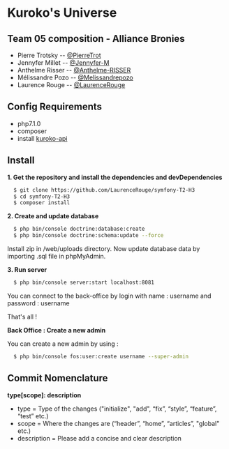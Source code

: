 Kuroko's Universe
==========================

Team 05 composition - Alliance Bronies
-------

- Pierre Trotsky -- [@PierreTrot](https://github.com/PierreTrot)
- Jennyfer Millet -- [@Jennyfer-M](https://github.com/Jennyfer-M)
- Anthelme Risser -- [@Anthelme-RISSER](https://github.com/Anthelme-RISSER)
- Mélissandre Pozo  -- [@Melissandrepozo](https://github.com/Melissandrepozo)
- Laurence Rouge  -- [@LaurenceRouge](https://github.com/LaurenceRouge)


Config Requirements
-------
- php7.1.0 
- composer
- install [kuroko-api](https://github.com/LaurenceRouge/kuroko-api)
 

Install
-------

__1. Get the repository and install the dependencies and devDependencies__
```sh
  $ git clone https://github.com/LaurenceRouge/symfony-T2-H3
  $ cd symfony-T2-H3
  $ composer install
 ```
 
__2. Create and update database__
```sh
  $ php bin/console doctrine:database:create
  $ php bin/console doctrine:schema:update --force
 ```
 Install zip in /web/uploads directory.
 Now update database data by importing .sql file in phpMyAdmin.
 
 __3. Run server__
 ```sh
   $ php bin/console server:start localhost:8081
  ```
 
 You can connect to the back-office by login with name : username and password : username
 
  That's all !
  
 
 __Back Office : Create a new admin__
 
 You can create a new admin by using :
```sh
  $ php bin/console fos:user:create username --super-admin
 ```




Commit Nomenclature
-------
**type[scope]: description**
- type = Type of the changes ("initialize", "add", “fix”, “style”, “feature”, “test” etc.)
- scope = Where the changes are (“header”, “home”, “articles”, "global" etc.)
- description = Please add a concise and clear description


